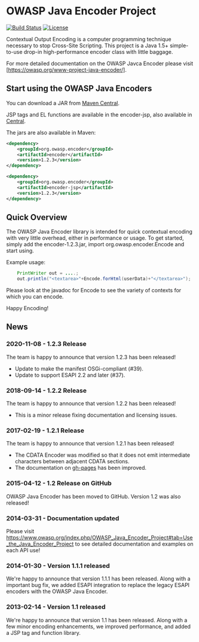 OWASP Java Encoder Project
==========================

[![Build Status](https://travis-ci.org/OWASP/owasp-java-encoder.svg?branch=main)](https://travis-ci.org/OWASP/owasp-java-encoder) [![License](https://img.shields.io/badge/License-BSD%203--Clause-blue.svg)](https://opensource.org/licenses/BSD-3-Clause)

Contextual Output Encoding is a computer programming technique necessary to stop
Cross-Site Scripting. This project is a Java 1.5+ simple-to-use drop-in high-performance
encoder class with little baggage.

For more detailed documentation on the OWASP Javca Encoder please visit [https://owasp.org/www-project-java-encoder/].

Start using the OWASP Java Encoders
-----------------------------------
You can download a JAR from [Maven Central](https://search.maven.org/#search|ga|1|g%3A%22org.owasp.encoder%22%20a%3A%22encoder%22).

JSP tags and EL functions are available in the encoder-jsp, also available in [Central](http://search.maven.org/remotecontent?filepath=org/owasp/encoder/encoder-jsp/1.2.3/encoder-jsp-1.2.3.jar).

The jars are also available in Maven:

```xml
<dependency>
    <groupId>org.owasp.encoder</groupId>
    <artifactId>encoder</artifactId>
    <version>1.2.3</version>
</dependency>

<dependency>
    <groupId>org.owasp.encoder</groupId>
    <artifactId>encoder-jsp</artifactId>
    <version>1.2.3</version>
</dependency>
```

Quick Overview
--------------
The OWASP Java Encoder library is intended for quick contextual encoding with very little
overhead, either in performance or usage. To get started, simply add the encoder-1.2.3.jar,
import org.owasp.encoder.Encode and start using.

Example usage:

```java
    PrintWriter out = ....;
    out.println("<textarea>"+Encode.forHtml(userData)+"</textarea>");
```

Please look at the javadoc for Encode to see the variety of contexts for which you can encode.

Happy Encoding!

News
----
### 2020-11-08 - 1.2.3 Release
The team is happy to announce that version 1.2.3 has been released! 
* Update to  make the manifest OSGi-compliant (#39).
* Update to support ESAPI 2.2 and later (#37).

### 2018-09-14 - 1.2.2 Release
The team is happy to announce that version 1.2.2 has been released! 
* This is a minor release fixing documentation and licensing issues.

### 2017-02-19 - 1.2.1 Release
The team is happy to announce that version 1.2.1 has been released! 
* The CDATA Encoder was modified so that it does not emit intermediate characters between adjacent CDATA sections.
* The documentation on [gh-pages](http://owasp.github.io/owasp-java-encoder/) has been improved.

### 2015-04-12 - 1.2 Release on GitHub
OWASP Java Encoder has been moved to GitHub. Version 1.2 was also released!

### 2014-03-31 - Documentation updated
Please visit https://www.owasp.org/index.php/OWASP_Java_Encoder_Project#tab=Use_the_Java_Encoder_Project to see detailed documentation and examples on each API use!

### 2014-01-30 - Version 1.1.1 released
We're happy to announce that version 1.1.1 has been released. Along with a important bug fix, we added ESAPI integration to replace the legacy ESAPI encoders with the OWASP Java Encoder.

### 2013-02-14 - Version 1.1 released
We're happy to announce that version 1.1 has been released. Along with a few minor encoding enhancements, we improved performance, and added a JSP tag and function library.
